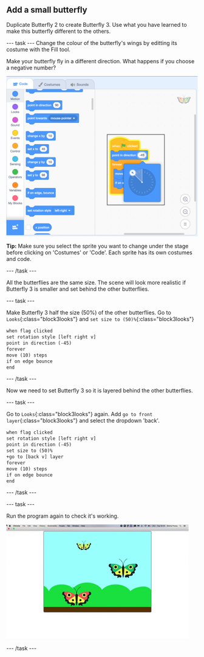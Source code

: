 ## Add a small butterfly

Duplicate Butterfly 2 to create Butterfly 3. Use what you have learned to make this butterfly different to the others. 

--- task ---
Change the colour of the butterfly's wings by editting its costume with the Fill tool.

Make your butterfly fly in a different direction. What happens if you choose a negative number?

![Butterfly 3](images/butterfly-3-example.png)

__Tip:__ Make sure you select the sprite you want to change under the stage before clicking on 'Costumes' or 'Code'. Each sprite has its own costumes and code. 

--- /task ---

All the butterflies are the same size. The scene will look more realistic if Butterfly 3 is smaller and set behind the other butterflies.

--- task ---

Make Butterfly 3 half the size (50%) of the other butterflies. Go to `Looks`{:class="block3looks"} and `set size to (50)%`{:class="block3looks"}

```blocks3
when flag clicked
set rotation style [left right v]
point in direction (-45)
forever
move (10) steps
if on edge bounce
end
```
--- /task ---

Now we need to set Butterfly 3 so it is layered behind the other butterflies. 

--- task ---

Go to `Looks`{:class="block3looks"} again. Add `go to front layer`{:class="block3looks"} and select the dropdown 'back'.

```blocks3
when flag clicked
set rotation style [left right v]
point in direction (-45)
set size to (50)%
+go to [back v] layer
forever
move (10) steps
if on edge bounce
end
```
--- /task ---

--- task ---

Run the program again to check it's working.

![Butterfly 3](images/butterfly-small-step4.gif)

--- /task ---

